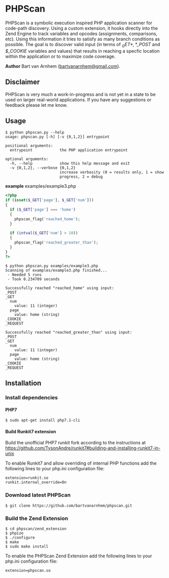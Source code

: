 # PHPScan
PHPScan is a symbolic execution inspired PHP application scanner for code-path discovery. Using a custom extension, it hooks directly into the Zend Engine to track variables and opcodes (assignments, comparisons, etc). Using this information it tries to satisfy as many branch conditions as possible. The goal is to discover valid input (in terms of *$_GET*, *$_POST* and *$_COOKIE* variables and values) that results in reaching a specfic location within the application or to maximize code coverage.

**Author**
Bart van Arnhem (bartvanarnhem@gmail.com).

## Disclaimer
PHPScan is very much a work-in-progress and is not yet in a state to be used on larger real-world applications. If you have any suggestions or feedback please let me know.

## Usage

```
$ python phpscan.py --help
usage: phpscan.py [-h] [-v {0,1,2}] entrypoint

positional arguments:
  entrypoint            the PHP application entrypoint

optional arguments:
  -h, --help            show this help message and exit
  -v {0,1,2}, --verbose {0,1,2}
                        increase verbosity (0 = results only, 1 = show
                        progress, 2 = debug
```

**example** examples/example3.php
```php
<?php
if (isset($_GET['page'], $_GET['num']))
{
  if ($_GET['page'] === 'home')
  {
    phpscan_flag('reached_home');
  }
  
  if (intval($_GET['num'] > 10))
  {
    phpscan_flag('reached_greater_than');
  }
}
?>
```

```
$ python phpscan.py examples/example3.php
Scanning of examples/example3.php finished...
 - Needed 5 runs
 - Took 0.234709 seconds

Successfully reached "reached_home" using input:
_POST
_GET
  num
    value: 11 (integer)
  page
    value: home (string)
_COOKIE
_REQUEST

Successfully reached "reached_greater_than" using input:
_POST
_GET
  num
    value: 11 (integer)
  page
    value: home (string)
_COOKIE
_REQUEST
```

## Installation
### Install dependencies
#### PHP7
```
$ sudo apt-get install php7.1-cli
```
#### Build Runkit7 extension
Build the unofficial PHP7 runkit fork according to the instructions at https://github.com/TysonAndre/runkit7#building-and-installing-runkit7-in-unix

To enable Runkit7 and allow overriding of internal PHP functions add the following lines to your php.ini configuration file:

```
extension=runkit.so
runkit.internal_override=On
```

### Download latest PHPScan
```
$ git clone https://github.com/bartvanarnhem/phpscan.git
```

### Build the Zend Extension

```
$ cd phpscan/zend_extension
$ phpize
$ ./configure
$ make
$ sudo make install
```

To enable the PHPScan Zend Extension add the following lines to your php.ini configuration file: 
```
extension=phpscan.so
```


